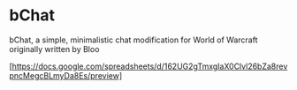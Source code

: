 # bChat
bChat, a simple, minimalistic chat modification for World of Warcraft originally written by Bloo

[https://docs.google.com/spreadsheets/d/162UG2gTmxgIaX0Clvl26bZa8revpncMegcBLmyDa8Es/preview]
